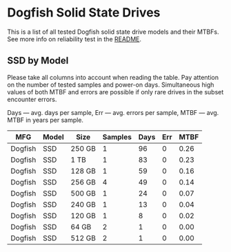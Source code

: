 Dogfish Solid State Drives
==========================

This is a list of all tested Dogfish solid state drive models and their MTBFs. See
more info on reliability test in the [README](https://github.com/linuxhw/SMART).

SSD by Model
------------

Please take all columns into account when reading the table. Pay attention on the
number of tested samples and power-on days. Simultaneous high values of both MTBF
and errors are possible if only rare drives in the subset encounter errors.

Days — avg. days per sample,
Err  — avg. errors per sample,
MTBF — avg. MTBF in years per sample.

| MFG       | Model              | Size   | Samples | Days  | Err   | MTBF   |
|-----------|--------------------|--------|---------|-------|-------|--------|
| Dogfish   | SSD                | 250 GB | 1       | 96    | 0     | 0.26   |
| Dogfish   | SSD                | 1 TB   | 1       | 83    | 0     | 0.23   |
| Dogfish   | SSD                | 128 GB | 1       | 59    | 0     | 0.16   |
| Dogfish   | SSD                | 256 GB | 4       | 49    | 0     | 0.14   |
| Dogfish   | SSD                | 500 GB | 1       | 24    | 0     | 0.07   |
| Dogfish   | SSD                | 240 GB | 1       | 13    | 0     | 0.04   |
| Dogfish   | SSD                | 120 GB | 1       | 8     | 0     | 0.02   |
| Dogfish   | SSD                | 64 GB  | 2       | 1     | 0     | 0.00   |
| Dogfish   | SSD                | 512 GB | 2       | 1     | 0     | 0.00   |
